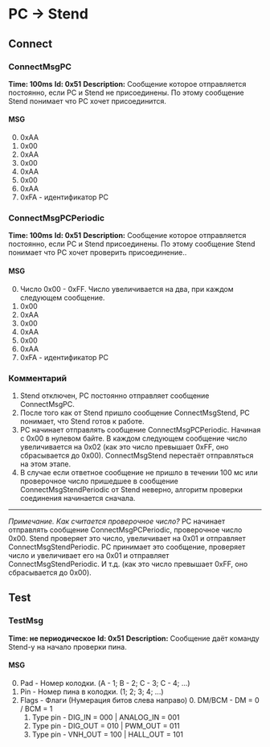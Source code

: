 # PC -> Stend
## Connect
### ConnectMsgPC
**Time: 100ms**
**Id: 0x51**
**Description:** Сообщение которое отправляется постоянно, если PC и Stend не присоединены. По этому сообщение Stend понимает что PC хочет присоединится.
#### MSG
0. 0xAA
1. 0x00
2. 0xAA
3. 0x00
4. 0xAA
5. 0x00
6. 0xAA
7. 0xFA - идентификатор PC
### ConnectMsgPCPeriodic
**Time: 100ms**
**Id: 0x51**
**Description:** Сообщение которое отправляется постоянно, если PC и Stend присоединены. По этому сообщение Stend понимает что PC хочет проверить присоединение..
#### MSG
0. Число 0x00 - 0xFF. Число увеличивается на два, при каждом следующем сообщение.
1. 0x00
2. 0xAA
3. 0x00
4. 0xAA
5. 0x00
6. 0xAA
7. 0xFA - идентификатор PC
### Комментарий
1. Stend отключен, PC постоянно отправляет сообщение ConnectMsgPC. 
2. После того как от Stend пришло сообщение ConnectMsgStend, PC понимает, что Stend готов к работе.
3. PC начинает отправлять сообщение ConnectMsgPCPeriodic. Начиная с 0x00 в нулевом байте. В каждом следующем сообщение число увеличивается на 0x02 (как это число превышает 0xFF, оно сбрасывается до 0x00). ConnectMsgStend перестаёт отправляться на этом этапе.
4. В случае если ответное сообщение не пришло в течении 100 мс или проверочное число пришедшее в сообщение ConnectMsgStendPeriodic от Stend неверно, алгоритм проверки соединения начинается сначала.
-------------
*Примечание. Как считается проверочное число?*
PC начинает отправлять сообщение ConnectMsgPCPeriodic, проверочное число 0x00. Stend проверяет это число, увеличивает на 0x01 и отправляет ConnectMsgStendPeriodic. PC принимает это сообщение, проверяет число и увеличивает его на 0x01 и отправляет ConnectMsgStendPeriodic. И т.д. (как это число превышает 0xFF, оно сбрасывается до 0x00).
## Test
### TestMsg
**Time: не периодическое**
**Id: 0x51**
**Description:** Сообщение даёт команду Stend-у на начало проверки пина. 
#### MSG
0. Pad - Номер колодки. (A - 1; B - 2; C - 3; C - 4; ...)
1. Pin - Номер пина в колодки. (1; 2; 3; 4; ...)
2. Flags - Флаги (Нумерация битов слева направо)
	0. DM/BCM - DM = 0 / BCM = 1
	1. Type pin - DIG_IN = 000 | ANALOG_IN = 001
	2. Type pin - DIG_OUT = 010 | PWM_OUT = 011 
	3. Type pin - VNH_OUT = 100 | HALL_OUT = 101
 